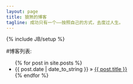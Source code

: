 ```yaml
---
layout: page
title: 狼煞的博客
tagline: 成功只有一个——按照自己的方式，去度过人生。
---
```

{% include JB/setup %}

#博客列表:

<ul class="posts">
  {% for post in site.posts %}
    <li><span>{{ post.date | date_to_string }}</span> &raquo; <a href="{{ BASE_PATH }}{{ post.url }}">{{ post.title }}</a></li>
  {% endfor %}
</ul>



